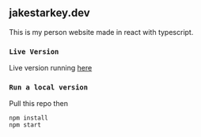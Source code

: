 ## jakestarkey.dev

This is my person website made in react with typescript.

### `Live Version`

Live version running [here](https://www.jakestarkey.dev)

### `Run a local version`

Pull this repo then

```
npm install
npm start
```
